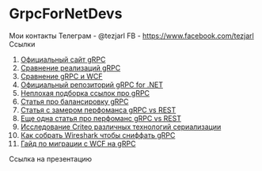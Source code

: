 # GrpcForNetDevs
Мои контакты
Телеграм - @tezjarl
FB - https://www.facebook.com/tezjarl
Ссылки
1. [Официальный сайт gRPC](https://grpc.io/)
2. [Сравнение реализаций gRPC](https://performance-dot-grpc-testing.appspot.com/explore?dashboard=5636470266134528)
3. [Сравнение gRPC и WCF](https://visualrecode.com/blog/wcf-vs-grpc-round-2)
4. [Официальный репозиторий gRPC for .NET](https://github.com/grpc/grpc-dotnet)
5. [Неплохая подборка ссылок про gRPC](https://github.com/grpc-ecosystem/awesome-grpc)
6. [Статья про балансировку gRPC](https://kubernetes.io/blog/2018/11/07/grpc-load-balancing-on-kubernetes-without-tears/)
7. [Статья с замером перфоманса gRPC vs REST](https://dev.to/thangchung/performance-benchmark-grpc-vs-rest-in-net-core-3-preview-8-45ak)
8. [Еще одна статья про перфоманс gRPC vs REST](https://medium.com/@EmperorRXF/evaluating-performance-of-rest-vs-grpc-1b8bdf0b22da)
9. [Исследование Criteo различных технологий сериализации](https://labs.criteo.com/2017/05/serialization/)
10. [Как собрать Wireshark чтобы сниффать gRPC](https://github.com/grpc/grpc/issues/13586)
11. [Гайд по миграции с WCF на gRPC](https://docs.microsoft.com/en-us/dotnet/architecture/grpc-for-wcf-developers/migrate-wcf-to-grpc)

Ссылка на презентацию
